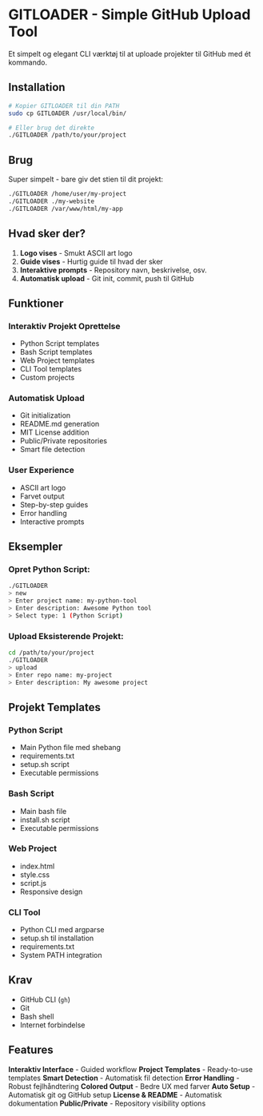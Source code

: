 # GITLOADER - Simple GitHub Upload Tool

Et simpelt og elegant CLI værktøj til at uploade projekter til GitHub med ét kommando.

## Installation

```bash
# Kopier GITLOADER til din PATH
sudo cp GITLOADER /usr/local/bin/

# Eller brug det direkte
./GITLOADER /path/to/your/project
```

## Brug

Super simpelt - bare giv det stien til dit projekt:
```bash
./GITLOADER /home/user/my-project
./GITLOADER ./my-website
./GITLOADER /var/www/html/my-app
```

## Hvad sker der?

1. **Logo vises** - Smukt ASCII art logo
2. **Guide vises** - Hurtig guide til hvad der sker
3. **Interaktive prompts** - Repository navn, beskrivelse, osv.
4. **Automatisk upload** - Git init, commit, push til GitHub

## Funktioner

### **Interaktiv Projekt Oprettelse**
- Python Script templates
- Bash Script templates
- Web Project templates
- CLI Tool templates
- Custom projects

### **Automatisk Upload**
- Git initialization
- README.md generation
- MIT License addition
- Public/Private repositories
- Smart file detection

### **User Experience**
- ASCII art logo
- Farvet output
- Step-by-step guides
- Error handling
- Interactive prompts

## Eksempler

### Opret Python Script:
```bash
./GITLOADER
> new
> Enter project name: my-python-tool
> Enter description: Awesome Python tool
> Select type: 1 (Python Script)
```

### Upload Eksisterende Projekt:
```bash
cd /path/to/your/project
./GITLOADER
> upload
> Enter repo name: my-project
> Enter description: My awesome project
```

## Projekt Templates

### Python Script
- Main Python file med shebang
- requirements.txt
- setup.sh script
- Executable permissions

### Bash Script
- Main bash file
- install.sh script
- Executable permissions

### Web Project
- index.html
- style.css
- script.js
- Responsive design

### CLI Tool
- Python CLI med argparse
- setup.sh til installation
- requirements.txt
- System PATH integration

## Krav

- GitHub CLI (`gh`)
- Git
- Bash shell
- Internet forbindelse

## Features

 **Interaktiv Interface** - Guided workflow
 **Project Templates** - Ready-to-use templates
 **Smart Detection** - Automatisk fil detection
 **Error Handling** - Robust fejlhåndtering
 **Colored Output** - Bedre UX med farver
 **Auto Setup** - Automatisk git og GitHub setup
 **License & README** - Automatisk dokumentation
 **Public/Private** - Repository visibility options
